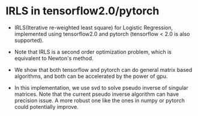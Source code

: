 # IRLS in tensorflow2.0/pytorch
* IRLS(Iterative re-weighted least square)  for Logistic Regression,
implemented using tensorflow2.0 and pytorch (tensorflow < 2.0 is also supported).

* Note that IRLS is a second order optimization problem, which is equivalent to Newton's method.

* We show that both tensorflow and pytorch can do general matrix based algorithms, and
both can be accelerated by the power of gpu.

* In this implementation, we use svd to solve pseudo inverse of singular matrices. Note that
the current pseudo inverse algorithm can have precision issue. A more robust one like the
ones in numpy or pytorch could potentially improve.
